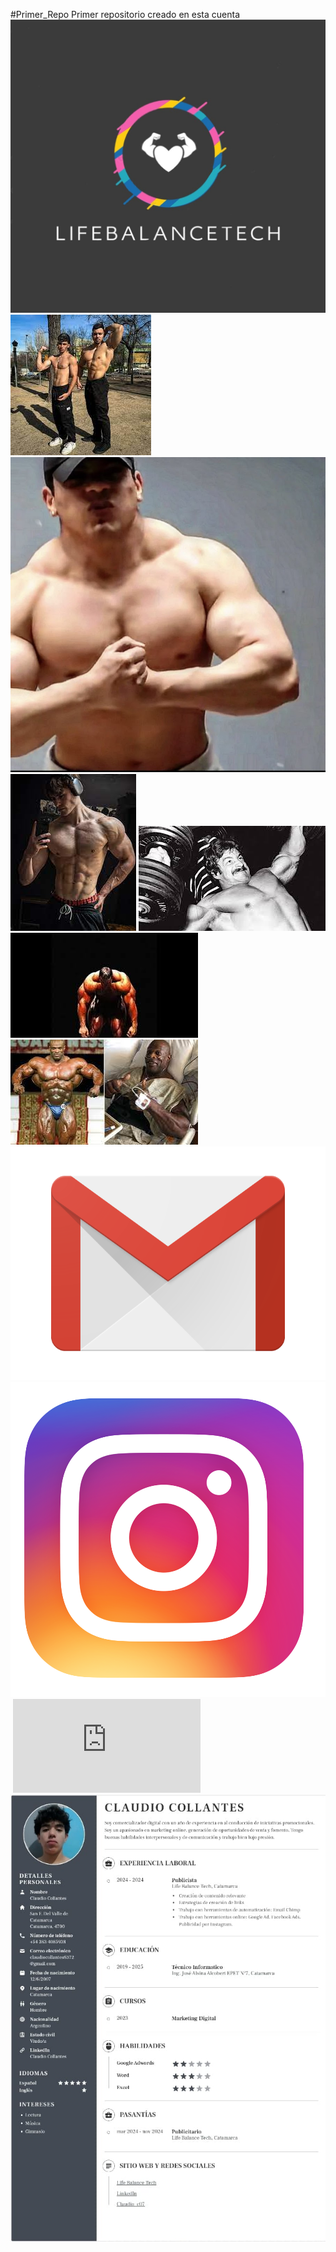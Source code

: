#Primer_Repo
Primer repositorio creado en esta cuenta
![](https://github.com/LifeBalanceTechh/LifeBalanceTechh.github.io/blob/main/gym.jpeg)
![](https://github.com/LifeBalanceTechh/LifeBalanceTechh.github.io/blob/main/coca.jpg)
![](https://github.com/LifeBalanceTechh/LifeBalanceTechh.github.io/blob/main/coca2.jpg)
![](https://github.com/LifeBalanceTechh/LifeBalanceTechh.github.io/blob/main/coca3.jpg)
![](https://github.com/LifeBalanceTechh/LifeBalanceTechh.github.io/blob/main/coca4.jpg)
![](https://github.com/LifeBalanceTechh/LifeBalanceTechh.github.io/blob/main/coca6.jpg)
![](https://github.com/LifeBalanceTechh/LifeBalanceTechh.github.io/blob/main/coca7.jpg)
![](https://github.com/LifeBalanceTechh/LifeBalanceTechh.github.io/blob/main/g.png)
![](https://github.com/LifeBalanceTechh/LifeBalanceTechh.github.io/blob/main/insta.png)
![]()
![](https://github.com/LifeBalanceTechh/LifeBalanceTechh.github.io/blob/main/funes.pdf)
![](https://github.com/LifeBalanceTechh/LifeBalanceTechh.github.io/blob/main/claudio.jpeg)

